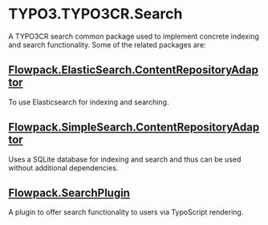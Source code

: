 # TYPO3.TYPO3CR.Search

A TYPO3CR search common package used to implement concrete indexing and search functionality.
Some of the related packages are:

## [Flowpack.ElasticSearch.ContentRepositoryAdaptor](https://github.com/Flowpack/Flowpack.ElasticSearch.ContentRepositoryAdaptor/)

To use Elasticsearch for indexing and searching.


## [Flowpack.SimpleSearch.ContentRepositoryAdaptor](https://github.com/kitsunet/Flowpack.SimpleSearch.ContentRepositoryAdaptor)

Uses a SQLite database for indexing and search and thus can be used without additional dependencies.

## [Flowpack.SearchPlugin](https://github.com/skurfuerst/Flowpack.SearchPlugin)

A plugin to offer search functionality to users via TypoScript rendering.
